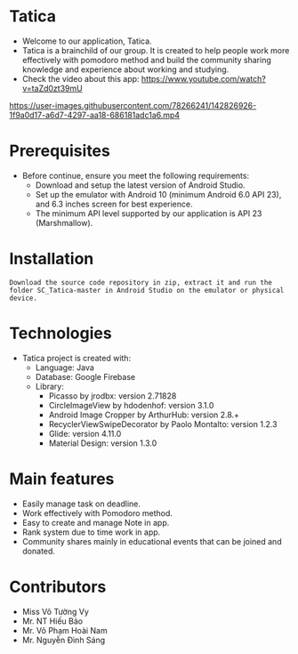 # Tatica
* Welcome to our application, Tatica. 
* Tatica is a brainchild of our group. It is created to help people work more effectively with pomodoro method and build the community sharing knowledge and experience about working and studying.
* Check the video about this app: https://www.youtube.com/watch?v=taZd0zt39mU

https://user-images.githubusercontent.com/78266241/142826926-1f9a0d17-a6d7-4297-aa18-686181adc1a6.mp4


# Prerequisites
* Before continue, ensure you meet the following requirements:
	* Download and setup the latest version of Android Studio.
	* Set up the emulator with Android 10 (minimum Android 6.0 API 23), and 6.3 inches screen for best experience.
	* The minimum API level supported by our application is API 23 (Marshmallow).
	
# Installation
	Download the source code repository in zip, extract it and run the folder SC_Tatica-master in Android Studio on the emulator or physical device.

# Technologies
* Tatica project is created with:
	* Language: Java
	* Database: Google Firebase
	* Library:
		* Picasso by jrodbx: version 2.71828
		* CircleImageView by hdodenhof: version 3.1.0 
		* Android Image Cropper by ArthurHub: version 2.8.+
		* RecyclerViewSwipeDecorator by Paolo Montalto: version 1.2.3
		* Glide: version 4.11.0
		* Material Design: version 1.3.0
		
# Main features
* Easily manage task on deadline. 
* Work effectively with Pomodoro method.
* Easy to create and manage Note in app.
* Rank system due to time work in app.  
* Community shares mainly in educational events that can be joined and donated.

# Contributors
* Miss Võ Tường Vy
* Mr. NT Hiếu Bảo
* Mr. Võ Phạm Hoài Nam
* Mr. Nguyễn Đình Sáng

